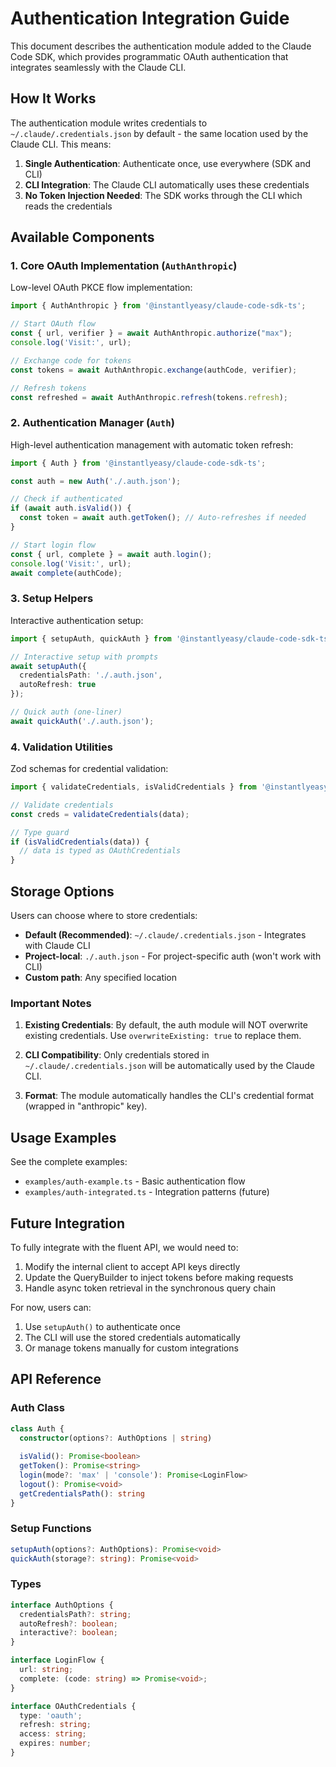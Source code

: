 # Authentication Integration Guide

This document describes the authentication module added to the Claude Code SDK, which provides programmatic OAuth authentication that integrates seamlessly with the Claude CLI.

## How It Works

The authentication module writes credentials to `~/.claude/.credentials.json` by default - the same location used by the Claude CLI. This means:

1. **Single Authentication**: Authenticate once, use everywhere (SDK and CLI)
2. **CLI Integration**: The Claude CLI automatically uses these credentials
3. **No Token Injection Needed**: The SDK works through the CLI which reads the credentials

## Available Components

### 1. Core OAuth Implementation (`AuthAnthropic`)

Low-level OAuth PKCE flow implementation:

```typescript
import { AuthAnthropic } from '@instantlyeasy/claude-code-sdk-ts';

// Start OAuth flow
const { url, verifier } = await AuthAnthropic.authorize("max");
console.log('Visit:', url);

// Exchange code for tokens
const tokens = await AuthAnthropic.exchange(authCode, verifier);

// Refresh tokens
const refreshed = await AuthAnthropic.refresh(tokens.refresh);
```

### 2. Authentication Manager (`Auth`)

High-level authentication management with automatic token refresh:

```typescript
import { Auth } from '@instantlyeasy/claude-code-sdk-ts';

const auth = new Auth('./.auth.json');

// Check if authenticated
if (await auth.isValid()) {
  const token = await auth.getToken(); // Auto-refreshes if needed
}

// Start login flow
const { url, complete } = await auth.login();
console.log('Visit:', url);
await complete(authCode);
```

### 3. Setup Helpers

Interactive authentication setup:

```typescript
import { setupAuth, quickAuth } from '@instantlyeasy/claude-code-sdk-ts';

// Interactive setup with prompts
await setupAuth({
  credentialsPath: './.auth.json',
  autoRefresh: true
});

// Quick auth (one-liner)
await quickAuth('./.auth.json');
```

### 4. Validation Utilities

Zod schemas for credential validation:

```typescript
import { validateCredentials, isValidCredentials } from '@instantlyeasy/claude-code-sdk-ts';

// Validate credentials
const creds = validateCredentials(data);

// Type guard
if (isValidCredentials(data)) {
  // data is typed as OAuthCredentials
}
```

## Storage Options

Users can choose where to store credentials:

- **Default (Recommended)**: `~/.claude/.credentials.json` - Integrates with Claude CLI
- **Project-local**: `./.auth.json` - For project-specific auth (won't work with CLI)
- **Custom path**: Any specified location

### Important Notes

1. **Existing Credentials**: By default, the auth module will NOT overwrite existing credentials. Use `overwriteExisting: true` to replace them.

2. **CLI Compatibility**: Only credentials stored in `~/.claude/.credentials.json` will be automatically used by the Claude CLI.

3. **Format**: The module automatically handles the CLI's credential format (wrapped in "anthropic" key).

## Usage Examples

See the complete examples:
- `examples/auth-example.ts` - Basic authentication flow
- `examples/auth-integrated.ts` - Integration patterns (future)

## Future Integration

To fully integrate with the fluent API, we would need to:

1. Modify the internal client to accept API keys directly
2. Update the QueryBuilder to inject tokens before making requests
3. Handle async token retrieval in the synchronous query chain

For now, users can:
1. Use `setupAuth()` to authenticate once
2. The CLI will use the stored credentials automatically
3. Or manage tokens manually for custom integrations

## API Reference

### Auth Class

```typescript
class Auth {
  constructor(options?: AuthOptions | string)
  
  isValid(): Promise<boolean>
  getToken(): Promise<string>
  login(mode?: 'max' | 'console'): Promise<LoginFlow>
  logout(): Promise<void>
  getCredentialsPath(): string
}
```

### Setup Functions

```typescript
setupAuth(options?: AuthOptions): Promise<void>
quickAuth(storage?: string): Promise<void>
```

### Types

```typescript
interface AuthOptions {
  credentialsPath?: string;
  autoRefresh?: boolean;
  interactive?: boolean;
}

interface LoginFlow {
  url: string;
  complete: (code: string) => Promise<void>;
}

interface OAuthCredentials {
  type: 'oauth';
  refresh: string;
  access: string;
  expires: number;
}
```